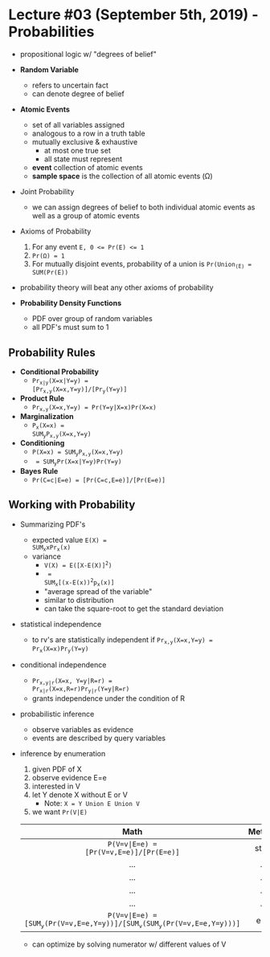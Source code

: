 # Lecture #03 (September 5th, 2019) - Probabilities

- propositional logic w/ "degrees of belief"

- **Random Variable**
	- refers to uncertain fact
	- can denote degree of belief
- **Atomic Events**
	- set of all variables assigned
	- analogous to a row in a truth table
	- mutually exclusive & exhaustive
		- at most one true set
		- all state must represent
	- **event** collection of atomic events
	- **sample space** is the collection of all atomic events (&Omega;)
- Joint Probability
	- we can assign degrees of belief to both individual atomic events as well as a group of atomic events
- Axioms of Probability
	1) For any event <code>E, 0 <= Pr(E) <= 1</code>
	1) <code>Pr(&Omega;) = 1</code>
	1) For mutually disjoint events, probability of a union is <code>Pr(Union<sub>(E)</sub> = SUM(Pr(E))</code>
- probability theory will beat any other axioms of probability
- **Probability Density Functions**
	- PDF over group of random variables
	- all PDF's must sum to 1

## Probability Rules

- **Conditional Probability**
	- <code>Pr<sub>x|y</sub>(X=x|Y=y) = [Pr<sub>x,y</sub>(X=x,Y=y)]/[Pr<sub>y</sub>(Y=y)]</code>
- **Product Rule**
	- <code>Pr<sub>x,y</sub>(X=x,Y=y) = Pr(Y=y|X=x)Pr(X=x)</code>
- **Marginalization**
	- <code>P<sub>x</sub>(X=x) = SUM<sub>y</sub>P<sub>x,y</sub>(X=x,Y=y)</code>
- **Conditioning**
	- <code>P(X=x) = SUM<sub>y</sub>P<sub>x,y</sub>(X=x,Y=y)</code>
	- <code> = SUM<sub>y</sub>Pr(X=x|Y=y)Pr(Y=y)</code>
- **Bayes Rule**
	- <code>Pr(C=c|E=e) = [Pr(C=c,E=e)]/[Pr(E=e)]</code>

## Working with Probability

- Summarizing PDF's
	- expected value <code>E(X) = SUM<sub>x</sub>xPr<sub>x</sub>(x)</code>
	- variance
		- <code>V(X) = E([X-E(X)]<sup>2</sup>)</code>
		- <code> = SUM<sub>x</sub>[(x-E(x))<sup>2</sup>p<sub>x</sub>(x)]</code>
		- "average spread of the variable"
		- similar to distribution
		- can take the square-root to get the standard deviation
- statistical independence
	- to rv's are statistically independent if <code>Pr<sub>x,y</sub>(X=x,Y=y) = Pr<sub>x</sub>(X=x)Pr<sub>y</sub>(Y=y)</code>
- conditional independence
	- <code>Pr<sub>x,y|r</sub>(X=x, Y=y|R=r) = Pr<sub>x|r</sub>(X=x,R=r)Pr<sub>y|r</sub>(Y=y|R=r)</code>
	- grants independence under the condition of R
- probabilistic inference
	- observe variables as evidence
	- events are described by query variables
- inference by enumeration
	1) given PDF of X
	1) observe evidence E=e
	1) interested in V
	1) let Y denote X without E or V
		- Note: <code>X = Y Union E Union V </code>
	1) we want <code>Pr(V|E)</code>

	Math | Method
	:-: | :-:
	<code>P(V=v\|E=e) = [Pr(V=v,E=e)]/[Pr(E=e)]</code> | start  
	... | ...
	... | ...
	... | ...
	... | ...
	<code>P(V=v\|E=e) = [SUM<sub>y</sub>(Pr(V=v,E=e,Y=y))]/[SUM<sub>v</sub>(SUM<sub>y</sub>(Pr(V=v,E=e,Y=y)))]</code> | end
	
	- can optimize by solving numerator w/ different values of V